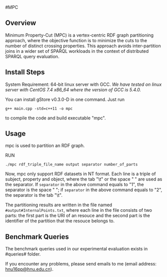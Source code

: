#MPC

## Overview
Minimum Property-Cut (MPC) is a vertex-centric RDF graph partitioning approach, where the objective function is to minimize the cuts to the number of distinct crossing properties. This approach avoids inter-partition joins in a wider set of SPARQL workloads in the context of distributed SPARQL query evaluation.

## Install Steps

System Requirement: 64-bit linux server with GCC.
*We have tested on linux server with CentOS 7.4 x86_64 where the version of GCC is 5.4.0.*

You can install gStore v0.3.0-D in one command. Just run
	
	g++ main.cpp -std=c++11 -o mpc

to compile the code and build executable "mpc".

## Usage
mpc is used to partition an RDF graph.

RUN
	
	./mpc rdf_triple_file_name output separator number_of_parts
	

Now, mpc only support RDF datasets in NT format. Each line is a triple of subject, property and object, where the tab "\t" or the space " " are used as the separator. If `separator` in the above command equals to "1", the separator is the space " "; if `separator` in the above command equals to "2", the separator is the tab "\t".

The partitioning results are written in the file named `#output#InternalPoints.txt`, where each line in the file consists of two parts: the first part is the URI of an resouce and the second part is the identifier of the partition that the resouce belongs to.

## Benchmark Queries

The benchmark queries used in our experimental evaluation exists in #queries# folder.

If you encounter any problems, please send emails to me (email address: hnu16pp@hnu.edu.cn).
